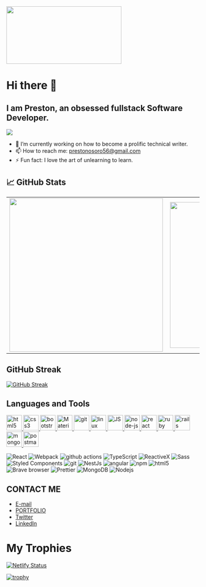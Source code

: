 
<img src="https://media.giphy.com/media/26tn33aiTi1jkl6H6/giphy.gif" height="150" width="300"/>
</div>

# Hi there 🌱	

## I am Preston, an obsessed fullstack Software Developer.
![](https://komarev.com/ghpvc/?username=preston-56&color=brightgreen)

- 🔭 I’m currently working on how to become a prolific technical writer.
- 📫 How to reach me: prestonosoro56@gmail.com
- ⚡ Fun fact: I love the art of unlearning to learn.

## &#x1f4c8; GitHub Stats
<center>
  <table>
    <tr>
        <td><img width="400px" align="left" src="https://github-readme-stats.vercel.app/api?username=preston-56&count_private=true&show_icons=true&theme=dark&layout=compact" /></td>
        <td><img width="380px" align="left" src="https://github-readme-stats.vercel.app/api/top-langs/?username=preston-56&theme=dark&layout=compact" /></td>      
    </tr>   
  </table>
</center>

## GitHub Streak

[![GitHub Streak](https://github-readme-streak-stats.herokuapp.com/?user=preston-56&theme=radical)](https://git.io/streak-stats)


<!-- [![Top Languages](https://github-readme-stats.vercel.app/api/top-langs/?username=preston-56&theme=radical&show_icons=true)](https://github.com/preston-56/github-readme-stats) -->




## Languages and Tools
<p align="left"> 
<a href="https://www.w3.org/html/" target="_blank"> <img src="https://upload.wikimedia.org/wikipedia/commons/thumb/6/61/HTML5_logo_and_wordmark.svg/130px-HTML5_logo_and_wordmark.svg.png" alt="html5" width="40" height="40"/> </a> 
  <a href="https://www.w3schools.com/css/" target="_blank"> <img src="https://www.w3schools.com/whatis/img_css.jpg" alt="css3" width="40" height="40"/> </a> <a href="https://getbootstrap.com/docs/5.2/getting-started/introduction/" target="_blank"> <img src="https://getbootstrap.com/docs/5.2/assets/brand/bootstrap-logo-shadow.png" alt="bootstrap" width="40" height="40"/> </a>
<a href="https://mui.com/" target="_blank"> <img src="https://encrypted-tbn0.gstatic.com/images?q=tbn:ANd9GcTUvJS2cd8BETQPQjqweeq3h09Ve4t7P9VS7MB8u0reGfzCAIpwxpEdqeJjZqzNsJ0n9NA&usqp=CAU" alt="Material UI" width="40" height="40"/> </a>
<a href="https://git-scm.com/" target="_blank"> <img src="https://www.vectorlogo.zone/logos/git-scm/git-scm-icon.svg" alt="git" width="40" height="40"/> </a> <a href="https://www.linux.org/" target="_blank"> <img src="https://upload.wikimedia.org/wikipedia/commons/thumb/3/35/Tux.svg/150px-Tux.svg.png" alt="linux" width="40" height="40"/> </a> <a href="https://developer.mozilla.org/en-US/docs/Web/JavaScript" target="_blank"> <img src="https://i0.wp.com/theicom.org/wp-content/uploads/2016/03/js-logo.png?resize=300%2C300&ssl=1" alt="JS" width="40" height="40"/> </a> <a href="https://nodejs.org/en/docs/" target="_blank"> <img src="https://nodejs.org/static/images/logos/nodejs-new-pantone-white.svg" alt="node-js" width="40" height="40"/> </a>
<a href="https://reactjs.org/" target="_blank"> <img src="https://encrypted-tbn0.gstatic.com/images?q=tbn:ANd9GcRms1LY0mhZz2BXWbcVDqoUbJEPOGL_pRdD2wvfeF-C6KbEtWyBFZwpV5wv_YYc_STN-uc&usqp=CAU" alt="react" width="40" height="40"/> </a>
<a href="https://www.ruby-lang.org/en/documentation/" target="_blank"> <img src="https://www.pngitem.com/pimgs/m/12-120179_best-free-ruby-png-ruby-programming-language-logo.png" alt="ruby" width="40" height="40"/> </a> <a href="https://guides.rubyonrails.org/" target="_blank"> <img src="https://seeklogo.com/images/R/ruby-on-rails-logo-95951CC5FB-seeklogo.com.png" alt="rails" width="40" height="40"/> </a> <a href="https://www.mongodb.com/docs/" target="_blank"> <img src="https://seeklogo.com/images/M/mongodb-logo-655F7D542D-seeklogo.com.png" alt="mongodb" width="40" height="40"/> </a> <a href="https://learning.postman.com/docs/publishing-your-api/documenting-your-api/" target="_blank"> <img src="https://seeklogo.com/images/P/postman-logo-0087CA0D15-seeklogo.com.png" alt="postman" width="40" height="40"/> </a> 
</p>
<p>
  <img alt="React" src="https://img.shields.io/badge/-React-45b8d8?style=flat-square&logo=react&logoColor=white" />
  <img alt="Webpack" src="https://img.shields.io/badge/-Webpack-8DD6F9?style=flat-square&logo=webpack&logoColor=white" /> 
  <img alt="github actions" src="https://img.shields.io/badge/-Github_Actions-2088FF?style=flat-square&logo=github-actions&logoColor=white" />
  <img alt="TypeScript" src="https://img.shields.io/badge/-TypeScript-007ACC?style=flat-square&logo=typescript&logoColor=white" />
  <img alt="ReactiveX" src="https://img.shields.io/badge/-RxJs-B7178C?style=flat-square&logo=reactivex&logoColor=white" />
  <img alt="Sass" src="https://img.shields.io/badge/-Sass-CC6699?style=flat-square&logo=sass&logoColor=white" />
  <img alt="Styled Components" src="https://img.shields.io/badge/-Styled_Components-db7092?style=flat-square&logo=styled-components&logoColor=white" />
  <img alt="git" src="https://img.shields.io/badge/-Git-F05032?style=flat-square&logo=git&logoColor=white" />
  <img alt="NestJs" src="https://img.shields.io/badge/-NestJs-ea2845?style=flat-square&logo=nestjs&logoColor=white" />
  <img alt="angular" src="https://img.shields.io/badge/-Angular-DD0031?style=flat-square&logo=angular&logoColor=white" />
  <img alt="npm" src="https://img.shields.io/badge/-NPM-CB3837?style=flat-square&logo=npm&logoColor=white" />
  <img alt="html5" src="https://img.shields.io/badge/-HTML5-E34F26?style=flat-square&logo=html5&logoColor=white" />
  <img alt="Brave browser" src="https://img.shields.io/badge/-Brave_Browser-FB542B?style=flat-square&logo=brave&logoColor=white" />
  <img alt="Prettier" src="https://img.shields.io/badge/-Prettier-F7B93E?style=flat-square&logo=prettier&logoColor=white" />
  <img alt="MongoDB" src="https://img.shields.io/badge/-MongoDB-13aa52?style=flat-square&logo=mongodb&logoColor=white" />
  <img alt="Nodejs" src="https://img.shields.io/badge/-Nodejs-43853d?style=flat-square&logo=Node.js&logoColor=white" />
</p>

## CONTACT ME

- [E-mail](mailto:prestonosoro@gmail.com)
- [PORTFOLIO](https://preston-56.github.io/Portfolio/)
- [Twitter](https://twitter.com/PrestonOsoro)
- [LinkedIn](https://www.linkedin.com/in/preston-osoro-520a4a157/)

# My Trophies

[![Netlify Status](https://api.netlify.com/api/v1/badges/45a40a60-c63f-4c44-ba37-d73b052c8306/deploy-status)](https://app.netlify.com/sites/famous-flan-85190d/deploys)

[![trophy](https://github-profile-trophy.vercel.app/?username=preston-56&theme=dracula)](https://github.com/preston-56/github-profile-trophy)







